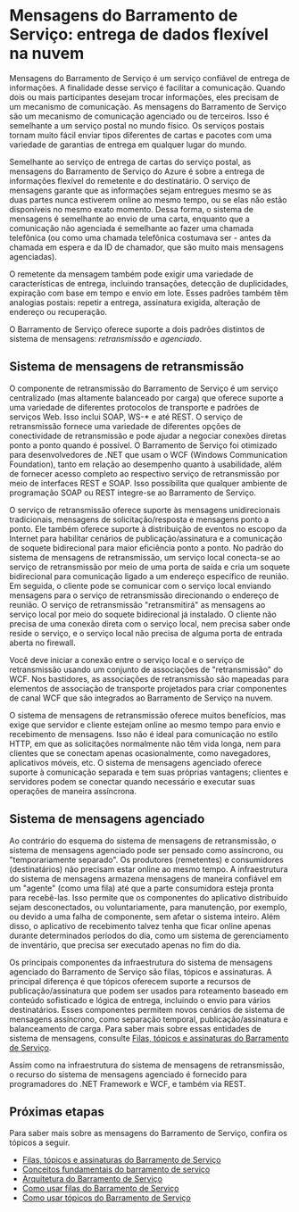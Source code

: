 <properties
	pageTitle="Visão geral de mensagens do Barramento de Serviço | Microsoft Azure"
	description="Mensagens do Barramento de Serviço: entrega de dados flexível na nuvem"
	services="service-bus"
	documentationCenter=".net"
	authors="sethmanheim"
	manager="timlt"
	editor=""/>

<tags
	ms.service="service-bus"
	ms.workload="tbd"
	ms.tgt_pltfrm="na"
	ms.devlang="multiple"
	ms.topic="article"
	ms.date="09/04/2015"
	ms.author="sethm"/>


# Mensagens do Barramento de Serviço: entrega de dados flexível na nuvem

Mensagens do Barramento de Serviço é um serviço confiável de entrega de informações. A finalidade desse serviço é facilitar a comunicação. Quando dois ou mais participantes desejam trocar informações, eles precisam de um mecanismo de comunicação. As mensagens do Barramento de Serviço são um mecanismo de comunicação agenciado ou de terceiros. Isso é semelhante a um serviço postal no mundo físico. Os serviços postais tornam muito fácil enviar tipos diferentes de cartas e pacotes com uma variedade de garantias de entrega em qualquer lugar do mundo.

Semelhante ao serviço de entrega de cartas do serviço postal, as mensagens do Barramento de Serviço do Azure é sobre a entrega de informações flexível do remetente e do destinatário. O serviço de mensagens garante que as informações sejam entregues mesmo se as duas partes nunca estiverem online ao mesmo tempo, ou se elas não estão disponíveis no mesmo exato momento. Dessa forma, o sistema de mensagens é semelhante ao envio de uma carta, enquanto que a comunicação não agenciada é semelhante ao fazer uma chamada telefônica (ou como uma chamada telefônica costumava ser - antes da chamada em espera e da ID de chamador, que são muito mais mensagens agenciadas).

O remetente da mensagem também pode exigir uma variedade de características de entrega, incluindo transações, detecção de duplicidades, expiração com base em tempo e envio em lote. Esses padrões também têm analogias postais: repetir a entrega, assinatura exigida, alteração de endereço ou recuperação.

O Barramento de Serviço oferece suporte a dois padrões distintos de sistema de mensagens: *retransmissão* e *agenciado*.

## Sistema de mensagens de retransmissão

O componente de retransmissão do Barramento de Serviço é um serviço centralizado (mas altamente balanceado por carga) que oferece suporte a uma variedade de diferentes protocolos de transporte e padrões de serviços Web. Isso inclui SOAP, WS-* e até REST. O serviço de retransmissão fornece uma variedade de diferentes opções de conectividade de retransmissão e pode ajudar a negociar conexões diretas ponto a ponto quando é possível. O Barramento de Serviço foi otimizado para desenvolvedores de .NET que usam o WCF (Windows Communication Foundation), tanto em relação ao desempenho quanto à usabilidade, além de fornecer acesso completo ao respectivo serviço de retransmissão por meio de interfaces REST e SOAP. Isso possibilita que qualquer ambiente de programação SOAP ou REST integre-se ao Barramento de Serviço.

O serviço de retransmissão oferece suporte às mensagens unidirecionais tradicionais, mensagens de solicitação/resposta e mensagens ponto a ponto. Ele também oferece suporte à distribuição de eventos no escopo da Internet para habilitar cenários de publicação/assinatura e a comunicação de soquete bidirecional para maior eficiência ponto a ponto. No padrão do sistema de mensagens de retransmissão, um serviço local conecta-se ao serviço de retransmissão por meio de uma porta de saída e cria um soquete bidirecional para comunicação ligado a um endereço específico de reunião. Em seguida, o cliente pode se comunicar com o serviço local enviando mensagens para o serviço de retransmissão direcionando o endereço de reunião. O serviço de retransmissão "retransmitirá" as mensagens ao serviço local por meio do soquete bidirecional já instalado. O cliente não precisa de uma conexão direta com o serviço local, nem precisa saber onde reside o serviço, e o serviço local não precisa de alguma porta de entrada aberta no firewall.

Você deve iniciar a conexão entre o serviço local e o serviço de retransmissão usando um conjunto de associações de "retransmissão" do WCF. Nos bastidores, as associações de retransmissão são mapeadas para elementos de associação de transporte projetados para criar componentes de canal WCF que são integrados ao Barramento de Serviço na nuvem.

O sistema de mensagens de retransmissão oferece muitos benefícios, mas exige que servidor e cliente estejam online ao mesmo tempo para envio e recebimento de mensagens. Isso não é ideal para comunicação no estilo HTTP, em que as solicitações normalmente não têm vida longa, nem para clientes que se conectam apenas ocasionalmente, como navegadores, aplicativos móveis, etc. O sistema de mensagens agenciado oferece suporte à comunicação separada e tem suas próprias vantagens; clientes e servidores podem se conectar quando necessário e executar suas operações de maneira assíncrona.

## Sistema de mensagens agenciado

Ao contrário do esquema do sistema de mensagens de retransmissão, o sistema de mensagens agenciado pode ser pensado como assíncrono, ou "temporariamente separado". Os produtores (remetentes) e consumidores (destinatários) não precisam estar online ao mesmo tempo. A infraestrutura do sistema de mensagens armazena mensagens de maneira confiável em um "agente" (como uma fila) até que a parte consumidora esteja pronta para recebê-las. Isso permite que os componentes do aplicativo distribuído sejam desconectados, ou voluntariamente, para manutenção, por exemplo, ou devido a uma falha de componente, sem afetar o sistema inteiro. Além disso, o aplicativo de recebimento talvez tenha que ficar online apenas durante determinados períodos do dia, como um sistema de gerenciamento de inventário, que precisa ser executado apenas no fim do dia.

Os principais componentes da infraestrutura do sistema de mensagens agenciado do Barramento de Serviço são filas, tópicos e assinaturas. A principal diferença é que tópicos oferecem suporte a recursos de publicação/assinatura que podem ser usados para roteamento baseado em conteúdo sofisticado e lógica de entrega, incluindo o envio para vários destinatários. Esses componentes permitem novos cenários de sistema de mensagens assíncrono, como separação temporal, publicação/assinatura e balanceamento de carga. Para saber mais sobre essas entidades de sistema de mensagens, consulte [Filas, tópicos e assinaturas do Barramento de Serviço](service-bus-queues-topics-subscriptions.md).

Assim como na infraestrutura do sistema de mensagens de retransmissão, o recurso do sistema de mensagens agenciado é fornecido para programadores do .NET Framework e WCF, e também via REST.

## Próximas etapas

Para saber mais sobre as mensagens do Barramento de Serviço, confira os tópicos a seguir.

- [Filas, tópicos e assinaturas do Barramento de Serviço](service-bus-queues-topics-subscriptions.md)
- [Conceitos fundamentais do barramento de serviço](service-bus-fundamentals-hybrid-solutions.md)
- [Arquitetura do Barramento de Serviço](service-bus-architecture.md)
- [Como usar filas do Barramento de Serviço](service-bus-dotnet-how-to-use-queues.md)
- [Como usar tópicos do Barramento de Serviço](service-bus-dotnet-how-to-use-topics-subscriptions.md)
 

<!---HONumber=Sept15_HO3-->